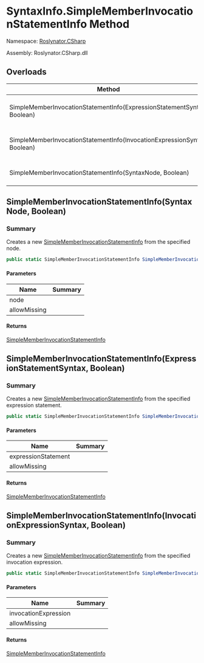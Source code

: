 # SyntaxInfo\.SimpleMemberInvocationStatementInfo Method

Namespace: [Roslynator.CSharp](../../README.md)

Assembly: Roslynator\.CSharp\.dll

## Overloads

| Method | Summary |
| ------ | ------- |
| SimpleMemberInvocationStatementInfo\(ExpressionStatementSyntax, Boolean\) | Creates a new [SimpleMemberInvocationStatementInfo](../../Syntax/SimpleMemberInvocationStatementInfo/README.md) from the specified expression statement\. |
| SimpleMemberInvocationStatementInfo\(InvocationExpressionSyntax, Boolean\) | Creates a new [SimpleMemberInvocationStatementInfo](../../Syntax/SimpleMemberInvocationStatementInfo/README.md) from the specified invocation expression\. |
| SimpleMemberInvocationStatementInfo\(SyntaxNode, Boolean\) | Creates a new [SimpleMemberInvocationStatementInfo](../../Syntax/SimpleMemberInvocationStatementInfo/README.md) from the specified node\. |

## SimpleMemberInvocationStatementInfo\(SyntaxNode, Boolean\)

### Summary

Creates a new [SimpleMemberInvocationStatementInfo](../../Syntax/SimpleMemberInvocationStatementInfo/README.md) from the specified node\.

```csharp
public static SimpleMemberInvocationStatementInfo SimpleMemberInvocationStatementInfo(SyntaxNode node, bool allowMissing = false)
```

#### Parameters

| Name | Summary |
| ---- | ------- |
| node | |
| allowMissing | |

#### Returns

[SimpleMemberInvocationStatementInfo](../../Syntax/SimpleMemberInvocationStatementInfo/README.md)


## SimpleMemberInvocationStatementInfo\(ExpressionStatementSyntax, Boolean\)

### Summary

Creates a new [SimpleMemberInvocationStatementInfo](../../Syntax/SimpleMemberInvocationStatementInfo/README.md) from the specified expression statement\.

```csharp
public static SimpleMemberInvocationStatementInfo SimpleMemberInvocationStatementInfo(ExpressionStatementSyntax expressionStatement, bool allowMissing = false)
```

#### Parameters

| Name | Summary |
| ---- | ------- |
| expressionStatement | |
| allowMissing | |

#### Returns

[SimpleMemberInvocationStatementInfo](../../Syntax/SimpleMemberInvocationStatementInfo/README.md)


## SimpleMemberInvocationStatementInfo\(InvocationExpressionSyntax, Boolean\)

### Summary

Creates a new [SimpleMemberInvocationStatementInfo](../../Syntax/SimpleMemberInvocationStatementInfo/README.md) from the specified invocation expression\.

```csharp
public static SimpleMemberInvocationStatementInfo SimpleMemberInvocationStatementInfo(InvocationExpressionSyntax invocationExpression, bool allowMissing = false)
```

#### Parameters

| Name | Summary |
| ---- | ------- |
| invocationExpression | |
| allowMissing | |

#### Returns

[SimpleMemberInvocationStatementInfo](../../Syntax/SimpleMemberInvocationStatementInfo/README.md)


